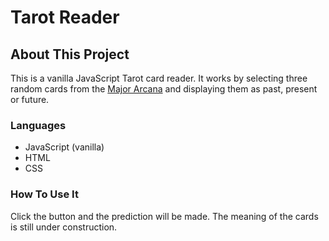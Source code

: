# Tarot Reader

## About This Project

This is a vanilla JavaScript Tarot card reader. It works by selecting three random cards from the [Major Arcana](https://en.wikipedia.org/wiki/Major_Arcana) and displaying them as past, present or future.

### Languages

- JavaScript (vanilla)
- HTML
- CSS

### How To Use It

Click the button and the prediction will be made. The meaning of the cards is still under construction.
